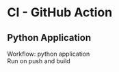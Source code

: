 # CI - GitHub Action #  
## Python Application ##
Workflow: python application  
Run on push and build